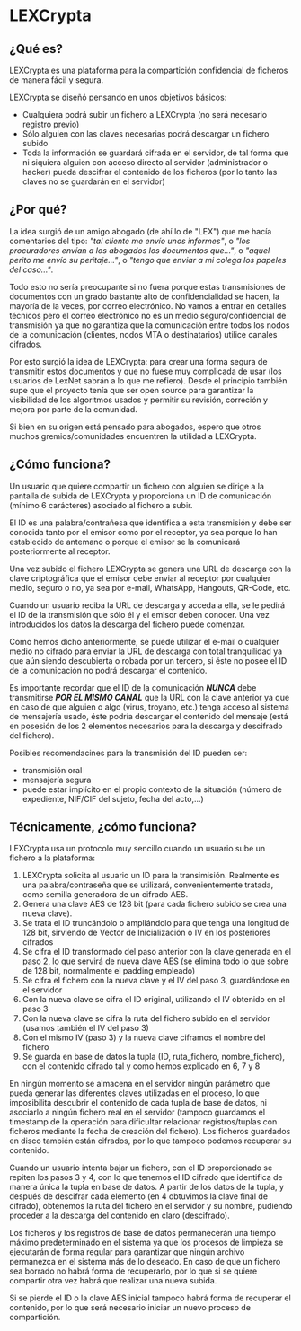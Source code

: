 # LEXCrypta
## ¿Qué es?

LEXCrypta es una plataforma para la compartición confidencial de ficheros de manera fácil y segura.

LEXCrypta se diseñó pensando en unos objetivos básicos:

* Cualquiera podrá subir un fichero a LEXCrypta (no será necesario registro previo)
* Sólo alguien con las claves necesarias podrá descargar un fichero subido
* Toda la información se guardará cifrada en el servidor, de tal forma que ni siquiera alguien con acceso directo al servidor (administrador o hacker) pueda descifrar el contenido de los ficheros (por lo tanto las claves no se guardarán en el servidor)

## ¿Por qué?
La idea surgió de un amigo abogado (de ahí lo de "LEX") que me hacía comentarios del tipo: *"tal cliente me envío unos informes"*, o *"los procuradores envían a los abogados los documentos que..."*, o *"aquel perito me envío su peritaje..."*, o *"tengo que enviar a mi colega los papeles del caso..."*.

Todo esto no sería preocupante si no fuera porque estas transmisiones de documentos con un grado bastante alto de confidencialidad se hacen, la mayoría de la veces, por correo electrónico. No vamos a entrar en detalles técnicos pero el correo electrónico no es un medio seguro/confidencial de transmisión ya que no garantiza que la comunicación entre todos los nodos de la comunicación (clientes, nodos MTA o destinatarios) utilice canales cifrados. 

Por esto surgió la idea de LEXCrypta: para crear una forma segura de transmitir estos documentos y que no fuese muy complicada de usar (los usuarios de LexNet sabrán a lo que me refiero). Desde el principio también supe que el proyecto tenía que ser open source para garantizar la visibilidad de los algoritmos usados y permitir su revisión, correción y mejora por parte de la comunidad.

Si bien en su origen está pensado para abogados, espero que otros muchos gremios/comunidades encuentren la utilidad a LEXCrypta.

## ¿Cómo funciona?
Un usuario que quiere compartir un fichero con alguien se dirige a la pantalla de subida de LEXCrypta y proporciona un ID de comunicación (mínimo 6 carácteres) asociado al fichero a subir.

El ID es una palabra/contrañesa que identifica a esta transmisión y debe ser conocida tanto por el emisor como por el receptor, ya sea porque lo han establecido de antemano o porque el emisor se la comunicará posteriormente al receptor.

Una vez subido el fichero LEXCrypta se genera una URL de descarga con la clave criptográfica que el emisor debe enviar al receptor por cualquier medio, seguro o no, ya sea por e-mail, WhatsApp, Hangouts, QR-Code, etc. 

Cuando un usuario reciba la URL de descarga y acceda a ella, se le pedirá el ID de la transmisión que sólo él y el emisor deben conocer. Una vez introducidos los datos la descarga del fichero puede comenzar.

Como hemos dicho anteriormente, se puede utilizar el e-mail o cualquier medio no cifrado para enviar la URL de descarga con total tranquilidad ya que aún siendo descubierta o robada por un tercero, si éste no posee el ID de la comunicación no podrá descargar el contenido.

Es importante recordar que el ID de la comunicación _**NUNCA**_ debe transmitirse _**POR EL MISMO CANAL**_ que la URL con la clave anterior ya que  en caso de que alguien o algo (virus, troyano, etc.) tenga acceso al sistema de mensajería usado, éste podría descargar el contenido del mensaje (está en posesión de los 2 elementos necesarios para la descarga y descifrado del fichero). 

Posibles recomendacines para la transmisión del ID pueden ser: 

* transmisión oral
* mensajería segura
* puede estar implícito en el propio contexto de la situación (número de expediente, NIF/CIF del sujeto, fecha del acto,...)

## Técnicamente, ¿cómo funciona?
LEXCrypta usa un protocolo muy sencillo cuando un usuario sube un fichero a la plataforma:

1. LEXCrypta solicita al usuario un ID para la transimisión. Realmente es una palabra/contraseña que se utilizará, convenientemente tratada, como semilla generadora de un cifrado AES.
2. Genera una clave AES de 128 bit (para cada fichero subido se crea una nueva clave).
3. Se trata el ID truncándolo o ampliándolo para que tenga una longitud de 128 bit, sirviendo de Vector de Inicialización o IV en los posteriores cifrados
4. Se cifra el ID transformado del paso anterior con la clave generada en el paso 2, lo que servirá de nueva clave AES (se elimina todo lo que sobre de 128 bit, normalmente el padding empleado)
5. Se cifra el fichero con la nueva clave y el IV del paso 3, guardándose en el servidor
6. Con la nueva clave se cifra el ID original, utilizando el IV obtenido en el paso 3 
7. Con la nueva clave se cifra la ruta del fichero subido en el servidor (usamos también el IV del paso 3)
8. Con el mismo IV (paso 3) y la nueva clave ciframos el nombre del fichero
9. Se guarda en base de datos la tupla (ID, ruta_fichero, nombre_fichero), con el contenido cifrado tal y como hemos explicado en 6, 7 y 8

En ningún momento se almacena en el servidor ningún parámetro que pueda generar las diferentes claves utilizadas en el proceso, lo que imposibilita descubrir el contenido de cada tupla de base de datos, ni asociarlo a ningún fichero real en el servidor (tampoco guardamos el timestamp de la operación para dificultar relacionar registros/tuplas con ficheros mediante la fecha de creación del fichero). Los ficheros guardados en disco también están cifrados, por lo que tampoco podemos recuperar su contenido.

Cuando un usuario intenta bajar un fichero, con el ID proporcionado se repiten los pasos 3 y 4, con lo que tenemos el ID cifrado que identifica de manera única la tupla en base de datos. A partir de los datos de la tupla, y después de descifrar cada elemento (en 4 obtuvimos la clave final de cifrado), obtenemos la ruta del fichero en el servidor y su nombre, pudiendo proceder a la descarga del contenido en claro (descifrado).

Los ficheros y los registros de base de datos permanecerán una tiempo máximo predeterminado en el sistema ya que los procesos de limpieza se ejecutarán de forma regular para garantizar que ningún archivo permanezca en el sistema más de lo deseado. En caso de que un fichero sea borrado no habrá forma de recuperarlo, por lo que si se quiere compartir otra vez habrá que realizar una nueva subida. 

Si se pierde el ID o la clave AES inicial tampoco habrá forma de recuperar el contenido, por lo que será necesario iniciar un nuevo proceso de compartición.






